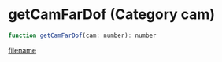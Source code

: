# getCamFarDof (Category cam)

```js
function getCamFarDof(cam: number): number
```

[filename](getCamFarDof_m.md ':include')